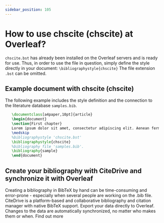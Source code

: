 ```yaml
---
sidebar_position: 105
---
```


# How to use chscite (chscite) at Overleaf?
`chscite.bst` has already been installed on the Overleaf servers and is ready for use. Thus, in order to use the file in question, simply define the style directly in your document: `\bibliographystyle{chscite}` The file extension `.bst` can be omitted.

## Example document with chscite (chscite)
The following example includes the style definition and the connection to the literature database `samples.bib`.
```tex
   \documentclass[a4paper,10pt]{article}
   \begin{document}
   \section{First chapter}
   Lorem ipsum dolor sit amet, consectetur adipiscing elit. Aenean fermentum justo massa, ut maximus mauris sodales et. Aenean vel elit a erat rhoncus pharetra.
   \medskip
   %bibliographystyle 'chscite.bst'
   \bibliographystyle{chscite}
   %bibliography file 'samples.bib'.
   \bibliography{sample}
   \end{document}
```

## Create your bibliography with CiteDrive and synchronize it with Overleaf
Creating a bibliography in BibTeX by hand can be time-consuming and error-prone - especially when several people are working on the .bib file. CiteDrive is a platform-based and collaborative bibliography and citation manager with native BibTeX support. Export your data directly to Overleaf. Changes to the data are automatically synchronized, no matter who makes them or when. Find out more